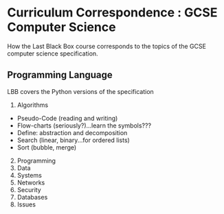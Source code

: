 # Curriculum Correspondence : GCSE Computer Science
How the Last Black Box course corresponds to the topics of the GCSE computer science specification.

## Programming Language
LBB covers the Python versions of the specification

1. Algorithms
 - Pseudo-Code (reading and writing)
 - Flow-charts (seriously?)...learn the symbols???
 - Define: abstraction and decomposition
  - Search (linear, binary...for ordered lists)
  - Sort (bubble, merge)
2. Programming
3. Data
4. Systems
5. Networks
6. Security
7. Databases
8. Issues

